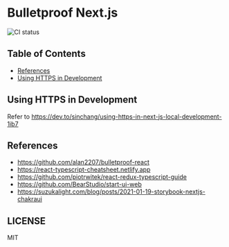 # Bulletproof Next.js

![CI status](https://github.com/sinchang/bulletproof-nextjs/workflows/CI/badge.svg)

## Table of Contents
- [References](#References)
- [Using HTTPS in Development](#Using-HTTPS-in-Development)

## Using HTTPS in Development

Refer to https://dev.to/sinchang/using-https-in-next-js-local-development-1ib7

## References
- https://github.com/alan2207/bulletproof-react
- https://react-typescript-cheatsheet.netlify.app
- https://github.com/piotrwitek/react-redux-typescript-guide
- https://github.com/BearStudio/start-ui-web
- https://suzukalight.com/blog/posts/2021-01-19-storybook-nextjs-chakraui

## LICENSE

MIT